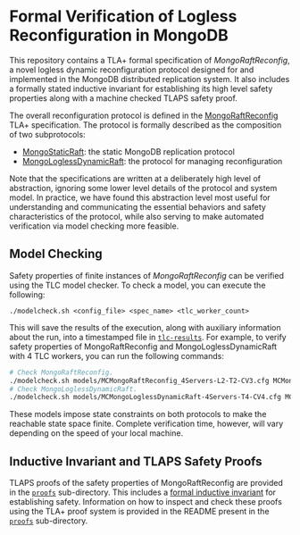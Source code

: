 
# Formal Verification of Logless Reconfiguration in MongoDB

This repository contains a TLA+ formal specification of *MongoRaftReconfig*, a novel logless dynamic reconfiguration protocol designed for and implemented in the MongoDB distributed replication system. It also includes a formally stated inductive invariant for establishing its high level safety properties along with a machine checked TLAPS safety proof.

The overall reconfiguration protocol is defined in the [MongoRaftReconfig](MongoRaftReconfig.tla) TLA+ specification. The protocol is formally described as the composition of two subprotocols: 

- [MongoStaticRaft](MongoStaticRaft.tla): the static MongoDB replication protocol
- [MongoLoglessDynamicRaft](MongoLoglessDynamicRaft.tla): the protocol for managing reconfiguration

Note that the specifications are written at a deliberately high level of abstraction, ignoring some lower level details of the protocol and system model. In practice, we have found this abstraction level most useful for understanding and communicating the essential behaviors and safety characteristics of the protocol, while also serving to make automated verification via model checking more feasible.


## Model Checking

Safety properties of finite instances of *MongoRaftReconfig* can be verified using the TLC model checker. To check a model, you can execute the following:
```
./modelcheck.sh <config_file> <spec_name> <tlc_worker_count>
```
This will save the results of the execution, along with auxiliary information about the run, into a timestamped file in [`tlc-results`](tlc-results). For example, to verify safety properties of MongoRaftReconfig and MongoLoglessDynamicRaft with 4 TLC workers, you can run the following commands:

```bash
# Check MongoRaftReconfig.
./modelcheck.sh models/MCMongoRaftReconfig_4Servers-L2-T2-CV3.cfg MCMongoRaftReconfig 4
# Check MongoLoglessDynamicRaft.
./modelcheck.sh models/MCMongoLoglessDynamicRaft-4Servers-T4-CV4.cfg MCMongoLoglessDynamicRaft 4
```
These models impose state constraints on both protocols to make the reachable state space finite. Complete verification time, however, will vary depending on the speed of your local machine.

## Inductive Invariant and TLAPS Safety Proofs

TLAPS proofs of the safety properties of MongoRaftReconfig are provided in the [`proofs`](proofs) sub-directory. This includes a [formal inductive invariant](https://github.com/will62794/logless-reconfig/blob/3fe9ef6801c579774149b9dc8122023f738ab9b5/proofs/Defs.tla#L226-L260) for establishing safety. Information on how to inspect and check these proofs using the TLA+ proof system is provided in the README present in the [`proofs`](proofs) sub-directory.



